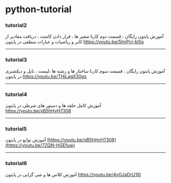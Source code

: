 # python-tutorial

### tutorial2
آموزش پایتون رایگان ، قسمت دوم  کاربا متغیر ها ، قرار دادن کامنت ، دریافت مقادیر از کابر و ریاضیات و عبارات منطقی در پایتون
https://youtu.be/5ImPcj-b0js

---

### tutorial3
آموزش پایتون رایگان ، قسمت سوم  کاربا ساختار ها و رشته ها ،لیست ، تاپل و دیکشنری در پایتون
https://youtu.be/THjLagX30gs

---

### tutorial4
آموزش کامل حلقه ها و دستور های شرطی در پایتون
https://youtu.be/xB5hHvH7308

---

### tutorial5
آموزش توابع در پایتون
[https://youtu.be/xB5hHvH7308](https://youtu.be/7ZQN-HGEfuw)

---

### tutorial6
آموزش کلاس ها و شی گرایی در پایتون
https://youtu.be/4yOJaDrU1l0
